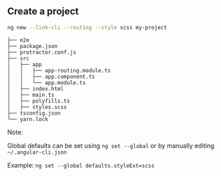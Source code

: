 ## Create a project

```sh
ng new --link-cli --routing --style scss my-project
```

```
├── e2e
├── package.json
├── protractor.conf.js
├── src
│   ├── app
│   │   ├── app-routing.module.ts
│   │   ├── app.component.ts
│   │   └── app.module.ts
│   ├── index.html
│   ├── main.ts
│   ├── polyfills.ts
│   ├── styles.scss
├── tsconfig.json
└── yarn.lock
```

Note:

Global defaults can be set using `ng set --global` or by manually editing `~/.angular-cli.json`

Example: `ng set --global defaults.styleExt=scss`